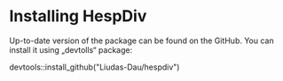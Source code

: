 # Installing HespDiv
Up-to-date version of the package can be found on the GitHub. You can install it using „devtolls“ package: 

devtools::install_github("Liudas-Dau/hespdiv") 
